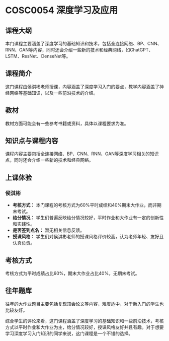 # COSC0054 深度学习及应用
## 课程大纲
本门课程主要涵盖了深度学习的基础知识和技术，包括全连接网络、BP、CNN、RNN、GAN等内容，同时还会介绍一些新的技术和经典网络，如ChatGPT、LSTM、ResNet、DenseNet等。

## 课程简介
这门课程由侯淇彬老师授课，内容涵盖了深度学习入门的要点，教学内容涵盖了神经网络等基础知识，以及一些前沿技术的介绍。

## 教材
教材方面可能会有一些参考书籍或资料，具体以课程要求为准。

## 知识点与课程内容
课程内容主要包括全连接网络、BP、CNN、RNN、GAN等深度学习相关的知识点，同时还会介绍一些新的技术和经典网络。

## 上课体验
### 侯淇彬
- **考核方式：** 本门课程的考核方式为60%平时成绩和40%期末大作业，而非期末考试。
- **给分情况：** 学生们普遍反映给分情况较好，平时作业和大作业有一定的创新性和实践性。
- **是否签到点名：** 暂无相关信息反馈。
- **授课风格：** 学生们对侯淇彬老师的授课风格评价较高，认为老师年轻、友好且认真负责。

## 考核方式
考核方式为平时成绩占比60%，期末大作业占比40%，无期末考试。

## 往年题库
往年的大作业题目主要包括复现顶会论文等内容，难度适中，对于新入门的学生也比较友好。

综合学生的评论来看，这门课程涵盖了深度学习的基础知识和一些前沿技术，考核方式以平时作业和大作业为主，给分情况较好，授课风格友好并且有趣。对于想要学习深度学习入门知识的同学来说，这门课程是一个不错的选择。